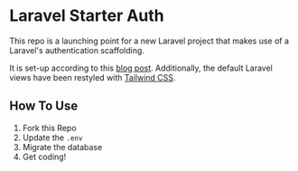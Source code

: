 # Laravel Starter Auth

This repo is a launching point for a new Laravel project that makes use of a Laravel's authentication scaffolding.

It is set-up according to this [blog post](https://nick-basile.com/blog/post/how-to-configure-a-new-laravel-55-project). Additionally, the default Laravel views have been restyled with [Tailwind CSS](https://tailwindcss.com/docs/what-is-tailwind).

## How To Use

1. Fork this Repo
1. Update the `.env`
1. Migrate the database
1. Get coding!
